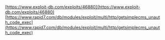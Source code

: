 [https://www.exploit-db.com/exploits/46880](https://www.exploit-db.com/exploits/46880)
[https://www.rapid7.com/db/modules/exploit/multi/http/getsimplecms_unauth_code_exec](https://www.rapid7.com/db/modules/exploit/multi/http/getsimplecms_unauth_code_exec)
